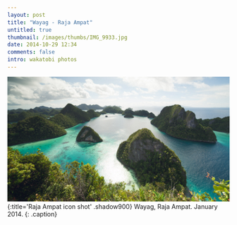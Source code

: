 ```yaml
---
layout: post
title: "Wayag - Raja Ampat"
untitled: true
thumbnail: /images/thumbs/IMG_9933.jpg
date: 2014-10-29 12:34
comments: false
intro: wakatobi photos
---
```

![image](/images/IMG_2571.jpg)
{:title='Raja Ampat icon shot' .shadow900}
Wayag, Raja Ampat. January 2014.
{: .caption}
